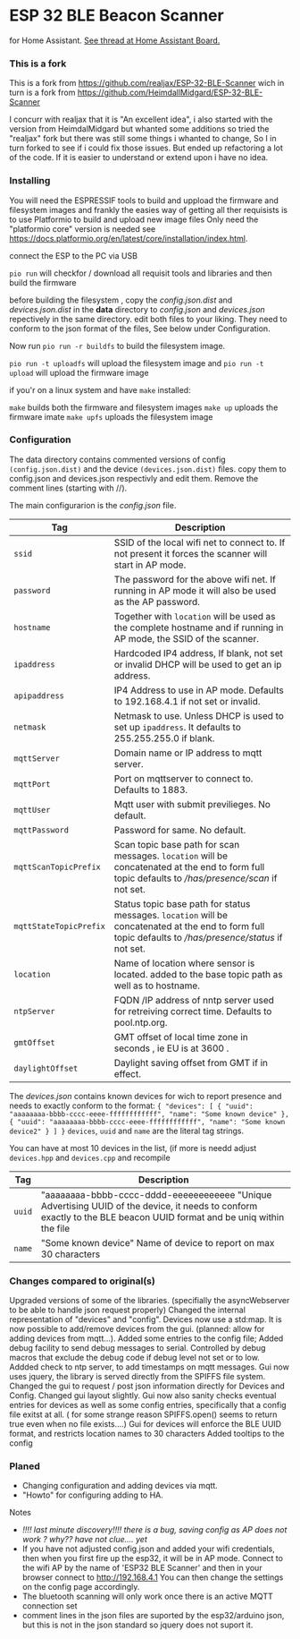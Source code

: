 # ESP 32 BLE Beacon Scanner
for Home Assistant. [See thread at Home Assistant Board.](https://community.home-assistant.io/t/esp-32-ble-scanner-a-room-presence-detection-solution/315205)

### This is a fork

This is a fork from https://github.com/realjax/ESP-32-BLE-Scanner wich in turn is a fork from https://github.com/HeimdallMidgard/ESP-32-BLE-Scanner

I concurr with realjax that it is "An excellent idea", i also started with the version from HeimdalMidgard but whanted some additions so tried the "realjax" fork but there was still some things i whanted to change,
So I in turn forked to see if i could fix those issues. But ended up refactoring a lot of the code. If it is easier to understand or  extend upon i have no idea.


### Installing 
You will need the ESPRESSIF tools to build and uppload the firmware and filesystem images and frankly the easies way of getting all ther requisists is to use Platformio to build and upload new image files
Only need the "platformio core" version is needed see https://docs.platformio.org/en/latest/core/installation/index.html. 

connect the ESP to the PC via USB 

`pio run`  will checkfor / download all requisit tools and libraries and then build the firmware

before building the filesystem , copy the *config.json.dist* and *devices.json.dist* in the **data** directory to *config.json* and *devices.json* repectively in the same directory.
edit both files to your liking. They need to conform to the json format of the files, See below under Configuration.

Now run `pio run -r buildfs` to build the filesystem image.

`pio run -t uploadfs` will upload the filesystem image
and
`pio run -t upload` will upload the firmware image

if you'r on a linux system and have `make` installed:

`make` builds both the firmware and filesystem images
`make up` uploads the firmware imate
`make upfs` uploads the filesystem image

### Configuration

The data directory contains commented versions of config `(config.json.dist)` and the device `(devices.json.dist)` files. copy them to
config.json and devices.json respectivly and edit them.
Remove the comment lines (starting with //).

The main configurarion is the _config.json_ file.

| Tag | Description |
| --- | --- |
| `ssid` | SSID of the local wifi net to connect to. If not present it forces  the scanner will start in AP mode. |
| `password` | The password for the above wifi net. If running in AP mode it will also be used as the AP password. |
| `hostname` | Together with `location` will be used as the complete hostname and if running in AP mode, the SSID of the scanner. |
| `ipaddress` | Hardcoded IP4 address, If blank, not set or invalid DHCP will be used to get an ip address. |
| `apipaddress` | IP4 Address to use in AP mode. Defaults to 192.168.4.1 if not set or invalid. |
| `netmask` | Netmask to use. Unless DHCP is used to set up `ipaddress`. It defaults to 255.255.255.0 if blank. |
| `mqttServer` | Domain name  or IP address to mqtt server. |
| `mqttPort` | Port on mqttserver to connect to. Defaults to 1883. |
| `mqttUser` | Mqtt user with submit previlieges. No default. |
| `mqttPassword` | Password for same. No default. |
| `mqttScanTopicPrefix` | Scan topic base path for scan  messages. `location` will be concatenated at the end to form full topic defaults to _/has/presence/scan_ if not set. |
| `mqttStateTopicPrefix` | Status topic base path for status messages. `location` will be concatenated at the end to form full topic defaults to _/has/presence/status_ if not set. |
| `location` | Name of location where sensor is located. added to the base topic path as well as to hostname. |
| `ntpServer` | FQDN /IP address of nntp server used for retreiving correct time. Defaults to pool.ntp.org. |
| `gmtOffset` | GMT offset of local time zone in seconds , ie EU is at 3600 . |
| `daylightOffset` | Daylight saving offset from GMT if in effect. |


The _devices.json_ contains known devices for wich to report presence and needs to exactly conform to the format:
`
{
	"devices": [
		{ "uuid": "aaaaaaaa-bbbb-cccc-eeee-ffffffffffff", "name": "Some known device" },
		{ "uuid": "aaaaaaaa-bbbb-cccc-eeee-ffffffffffff", "name": "Some known device2" }
	]
}
`
`devices`, `uuid` and `name` are the literal tag strings.

You can have at most 10 devices in the list, (if more is needd adjust `devices.hpp` and `devices.cpp` and recompile


| Tag | Description |
| --- | --- |
| `uuid` | "aaaaaaaa-bbbb-cccc-dddd-eeeeeeeeeeee "Unique Advertising UUID of the device, it needs to conform exactly to the BLE beacon UUID format and be uniq within the file
| `name` | "Some known device" Name of device to report on max 30 characters |


### Changes compared to original(s) 
Upgraded versions of some of the libraries. (specifially the asyncWebserver to be able to handle json request properly)
Changed the internal representation of "devices" and "config". Devices now use a std:map. It is now possible to add/remove devices from the gui. (planned: allow for adding devices from mqtt...).
Added some entries to the config file;
Added debug facility to send debug messages to serial. Controlled by debug macros that exclude the debug code if debug level not set or to low.
Addded check to ntp server, to add timestamps on mqtt messages.
Gui now uses jquery, the library is served directly from the SPIFFS file system.
Changed the gui to request / post json information directly for Devices and Config.
Changed gui layout slightly.
Gui now also sanity checks eventual entries for devices as well as some config entries, specifically that a config file exitst at all. ( for some strange reason SPIFFS.open() seems to return true even when no file exists....)
Gui for devices will enforce the BLE UUID format, and restricts location names to 30 characters
Added tooltips to the config

### Planed
* Changing configuration and adding devices via mqtt.
* "Howto" for configuring adding to HA.

Notes
* *!!!! last minute discovery!!!! there is a bug, saving config as AP does not work ? why?? have not clue.... yet* 
* If you have not adjusted config.json and added your wifi credentials, then when you first fire up the esp32, it will be in AP mode. Connect to the wifi AP by the name of 'ESP32 BLE Scanner' and then in your browser connect to http://192.168.4.1  You can then change the settings on the config page accordingly.
* The bluetooth scanning will only work once there is an active MQTT connection set
* comment lines in the json files are suported by the esp32/arduino json, but this is not in the json standard so jquery does not suport it. 

